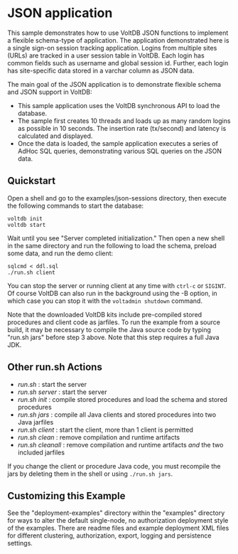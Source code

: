 # JSON application

This sample demonstrates how to use VoltDB JSON functions to implement a flexible schema-type of application.  The application demonstrated here is a single sign-on session tracking application.  Logins from multiple sites (URLs) are tracked in a user session table in VoltDB.  Each login has common fields such as username and global session id.  Further, each login has site-specific data stored in a varchar column as JSON data.

The main goal of the JSON application is to demonstrate flexible schema and JSON support in VoltDB:

* This sample application uses the VoltDB synchronous API to load the database.
* The sample first creates 10 threads and loads up as many random logins as possible in 10 seconds.  The insertion rate (tx/second) and latency is calculated and displayed.
* Once the data is loaded, the sample application executes a series of AdHoc SQL queries, demonstrating various SQL queries on the JSON data.


Quickstart
---------------------------
Open a shell and go to the examples/json-sessions directory, then execute the following commands to start the database:

    voltdb init
    voltdb start

Wait until you see "Server completed initialization."  Then open a new shell in the same directory and run the following to load the schema, preload some data, and run the demo client:

    sqlcmd < ddl.sql
    ./run.sh client

You can stop the server or running client at any time with `ctrl-c` or `SIGINT`.  Of course VoltDB can also run in the background using the -B option, in which case you can stop it with the `voltadmin shutdown` command.

Note that the downloaded VoltDB kits include pre-compiled stored procedures and client code as jarfiles. To run the example from a source build, it may be necessary to compile the Java source code by typing "run.sh jars" before step 3 above. Note that this step requires a full Java JDK.

Other run.sh Actions
---------------------------
- *run.sh* : start the server
- *run.sh server* : start the server
- *run.sh init* : compile stored procedures and load the schema and stored procedures
- *run.sh jars* : compile all Java clients and stored procedures into two Java jarfiles
- *run.sh client* : start the client, more than 1 client is permitted
- *run.sh clean* : remove compilation and runtime artifacts
- *run.sh cleanall* : remove compilation and runtime artifacts *and* the two included jarfiles

If you change the client or procedure Java code, you must recompile the jars by deleting them in the shell or using `./run.sh jars`.


Customizing this Example
---------------------------
See the "deployment-examples" directory within the "examples" directory for ways to alter the default single-node, no authorization deployment style of the examples. There are readme files and example deployment XML files for different clustering, authorization, export, logging and persistence settings.
